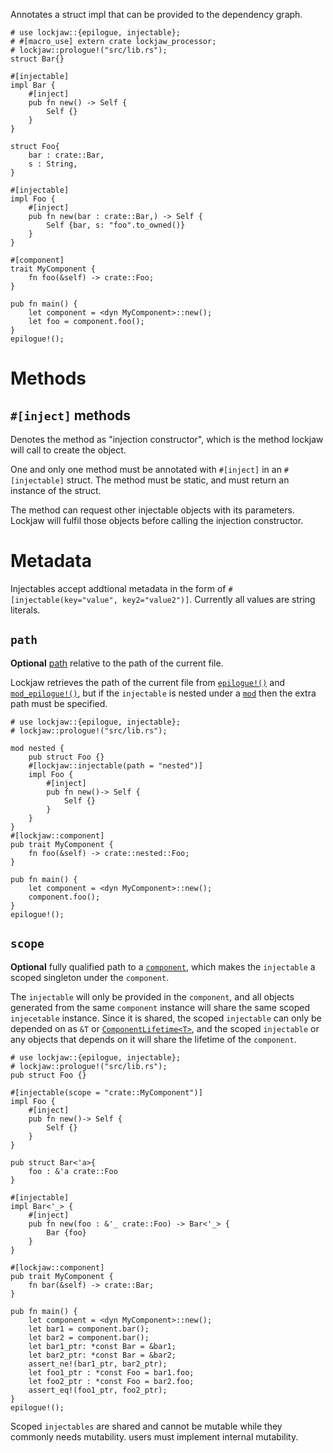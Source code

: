 Annotates a struct impl that can be provided to the dependency graph.

```
# use lockjaw::{epilogue, injectable};
# #[macro_use] extern crate lockjaw_processor;
# lockjaw::prologue!("src/lib.rs");
struct Bar{}

#[injectable]
impl Bar {
    #[inject]
    pub fn new() -> Self {
        Self {}
    }
}

struct Foo{
    bar : crate::Bar,
    s : String,
}

#[injectable]
impl Foo {
    #[inject]
    pub fn new(bar : crate::Bar,) -> Self {
        Self {bar, s: "foo".to_owned()}
    }
}

#[component]
trait MyComponent {
    fn foo(&self) -> crate::Foo;
}

pub fn main() {
    let component = <dyn MyComponent>::new();
    let foo = component.foo();
}
epilogue!();
```

# Methods

## `#[inject]` methods
Denotes the method as "injection constructor", which is the method lockjaw will call to create
the object.

One and only one method must be annotated with `#[inject]` in an `#[injectable]` struct. The
method must be static, and must return an instance of the struct.

The method can request other injectable objects with its parameters. Lockjaw will fulfil those
objects before calling the injection constructor.

# Metadata

Injectables accept addtional metadata in the form of
`#[injectable(key="value", key2="value2")]`. Currently all values are string literals.

## `path`
**Optional** [path](https://doc.rust-lang.org/reference/paths.html) relative to the path of the
current file.

Lockjaw retrieves the path of the current file from [`epilogue!()`](epilogue) and
[`mod_epilogue!()`](mod_epilogue), but if the `injectable` is nested under a
[`mod`](https://doc.rust-lang.org/reference/items/modules.html) then the extra path must be
specified.

```compile_fail
# use lockjaw::{epilogue, injectable};
# lockjaw::prologue!("src/lib.rs");

mod nested {
    pub struct Foo {}
    #[lockjaw::injectable(path = "nested")]
    impl Foo {
        #[inject]
        pub fn new()-> Self {
            Self {}
        }
    }
}
#[lockjaw::component]
pub trait MyComponent {
    fn foo(&self) -> crate::nested::Foo;
}

pub fn main() {
    let component = <dyn MyComponent>::new();
    component.foo();
}
epilogue!();
```
## `scope`

**Optional** fully qualified path to a [`component`](component), which makes the `injectable` a
scoped singleton under the `component`.

The `injectable` will only be provided in the `component`, and all objects generated from the
same `component` instance will share the same scoped `injecetable` instance. Since it is shared,
the scoped `injectable` can only be depended on as  `&T` or [`ComponentLifetime<T>`](ComponentLifetime), and
the scoped `injectable` or any objects that depends on it will share the lifetime of the
`component`.

```
# use lockjaw::{epilogue, injectable};
# lockjaw::prologue!("src/lib.rs");
pub struct Foo {}

#[injectable(scope = "crate::MyComponent")]
impl Foo {
    #[inject]
    pub fn new()-> Self {
        Self {}
    }
}

pub struct Bar<'a>{
    foo : &'a crate::Foo
}

#[injectable]
impl Bar<'_> {
    #[inject]
    pub fn new(foo : &'_ crate::Foo) -> Bar<'_> {
        Bar {foo}
    }
}

#[lockjaw::component]
pub trait MyComponent {
    fn bar(&self) -> crate::Bar;
}

pub fn main() {
    let component = <dyn MyComponent>::new();
    let bar1 = component.bar();
    let bar2 = component.bar();
    let bar1_ptr: *const Bar = &bar1;
    let bar2_ptr: *const Bar = &bar2;
    assert_ne!(bar1_ptr, bar2_ptr);
    let foo1_ptr : *const Foo = bar1.foo;
    let foo2_ptr : *const Foo = bar2.foo;
    assert_eq!(foo1_ptr, foo2_ptr);
}
epilogue!();
```

Scoped `injectables` are shared and cannot be mutable while they commonly needs mutability.
users must implement internal mutability.
